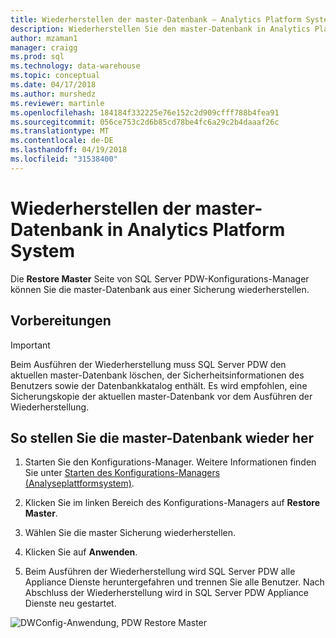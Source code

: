 ```yaml
---
title: Wiederherstellen der master-Datenbank – Analytics Platform System | Microsoft Docs
description: Wiederherstellen Sie den master-Datenbank in Analytics Platform System an.
author: mzaman1
manager: craigg
ms.prod: sql
ms.technology: data-warehouse
ms.topic: conceptual
ms.date: 04/17/2018
ms.author: murshedz
ms.reviewer: martinle
ms.openlocfilehash: 184184f332225e76e152c2d909cfff788b4fea91
ms.sourcegitcommit: 056ce753c2d6b85cd78be4fc6a29c2b4daaaf26c
ms.translationtype: MT
ms.contentlocale: de-DE
ms.lasthandoff: 04/19/2018
ms.locfileid: "31538400"
---
```

# <a name="restore-the-master-database-in-analytics-platform-system"></a>Wiederherstellen der master-Datenbank in Analytics Platform System
Die **Restore Master** Seite von SQL Server PDW-Konfigurations-Manager können Sie die master-Datenbank aus einer Sicherung wiederherstellen.  
  
## <a name="before-you-begin"></a>Vorbereitungen  
  
> [!IMPORTANT]  
> Beim Ausführen der Wiederherstellung muss SQL Server PDW den aktuellen master-Datenbank löschen, der Sicherheitsinformationen des Benutzers sowie der Datenbankkatalog enthält. Es wird empfohlen, eine Sicherungskopie der aktuellen master-Datenbank vor dem Ausführen der Wiederherstellung.  
  
## <a name="to-restore-the-master-database"></a>So stellen Sie die master-Datenbank wieder her  
  
1.  Starten Sie den Konfigurations-Manager. Weitere Informationen finden Sie unter [Starten des Konfigurations-Managers &#40;Analyseplattformsystem&#41;](launch-the-configuration-manager.md).  
  
2.  Klicken Sie im linken Bereich des Konfigurations-Managers auf **Restore Master**.  
  
3.  Wählen Sie die master Sicherung wiederherstellen.  
  
4.  Klicken Sie auf **Anwenden**.  
  
5.  Beim Ausführen der Wiederherstellung wird SQL Server PDW alle Appliance Dienste heruntergefahren und trennen Sie alle Benutzer. Nach Abschluss der Wiederherstellung wird in SQL Server PDW Appliance Dienste neu gestartet.  
  
![DWConfig-Anwendung, PDW Restore Master](./media/restore-the-master-database/SQL_Server_PDW_DWConfig_ApplPDWRestore.png "SQL_Server_PDW_DWConfig_ApplPDWRestore")  
  
